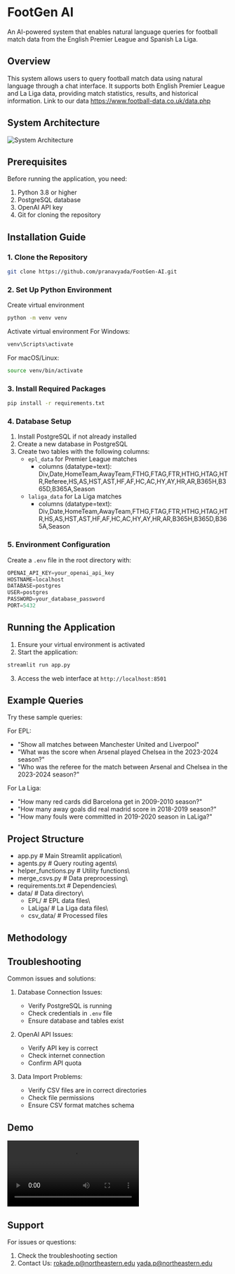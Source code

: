 # FootGen AI

An AI-powered system that enables natural language queries for football match data from the English Premier League and Spanish La Liga.

## Overview
This system allows users to query football match data using natural language through a chat interface. It supports both English Premier League and La Liga data, providing match statistics, results, and historical information. Link to our data https://www.football-data.co.uk/data.php

## System Architecture
![System Architecture](Architecture-diagram.png)

## Prerequisites

Before running the application, you need:

1. Python 3.8 or higher
2. PostgreSQL database
3. OpenAI API key
4. Git for cloning the repository

## Installation Guide

### 1. Clone the Repository
```bash
git clone https://github.com/pranavyada/FootGen-AI.git
```

### 2. Set Up Python Environment

Create virtual environment
```bash
python -m venv venv
```

Activate virtual environment
For Windows:
```bash
venv\Scripts\activate
```
For macOS/Linux:
```bash
source venv/bin/activate
```

### 3. Install Required Packages
```bash
pip install -r requirements.txt
```

### 4. Database Setup

1. Install PostgreSQL if not already installed
2. Create a new database in PostgreSQL
3. Create two tables with the following columns:
   - `epl_data` for Premier League matches
      - columns (datatype=text): Div,Date,HomeTeam,AwayTeam,FTHG,FTAG,FTR,HTHG,HTAG,HTR,Referee,HS,AS,HST,AST,HF,AF,HC,AC,HY,AY,HR,AR,B365H,B365D,B365A,Season 
   - `laliga_data` for La Liga matches
      - columns (datatype=text): Div,Date,HomeTeam,AwayTeam,FTHG,FTAG,FTR,HTHG,HTAG,HTR,HS,AS,HST,AST,HF,AF,HC,AC,HY,AY,HR,AR,B365H,B365D,B365A,Season 

### 5. Environment Configuration

Create a `.env` file in the root directory with:
```python
OPENAI_API_KEY=your_openai_api_key
HOSTNAME=localhost
DATABASE=postgres
USER=postgres
PASSWORD=your_database_password
PORT=5432
```

## Running the Application

1. Ensure your virtual environment is activated
2. Start the application:
```bash
streamlit run app.py
```
3. Access the web interface at `http://localhost:8501`

## Example Queries

Try these sample queries:

For EPL:
- "Show all matches between Manchester United and Liverpool"
- "What was the score when Arsenal played Chelsea in the 2023-2024 season?"
- "Who was the referee for the match between Arsenal and Chelsea in the 2023-2024 season?"

For La Liga:
- "How many red cards did Barcelona get in 2009-2010 season?"
- "How many away goals did real madrid score in 2018-2019 season?"
- "How many fouls were committed in 2019-2020 season in LaLiga?"

## Project Structure
- app.py # Main Streamlit application\
- agents.py # Query routing agents\
- helper_functions.py # Utility functions\
- merge_csvs.py # Data preprocessing\
- requirements.txt # Dependencies\
- data/ # Data directory\
  - EPL/ # EPL data files\
  - LaLiga/ # La Liga data files\
  - csv_data/ # Processed files

## Methodology


## Troubleshooting

Common issues and solutions:

1. Database Connection Issues:
   - Verify PostgreSQL is running
   - Check credentials in `.env` file
   - Ensure database and tables exist

2. OpenAI API Issues:
   - Verify API key is correct
   - Check internet connection
   - Confirm API quota

3. Data Import Problems:
   - Verify CSV files are in correct directories
   - Check file permissions
   - Ensure CSV format matches schema

## Demo
![Demo](sample_video.mp4)

## Support

For issues or questions:
1. Check the troubleshooting section
2. Contact Us: 
rokade.p@northeastern.edu
yada.p@northeastern.edu




